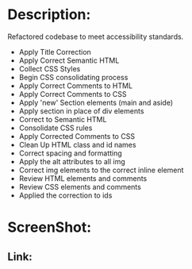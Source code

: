 # Description:
Refactored codebase to meet accessibility standards.

- Apply Title Correction
- Apply Correct Semantic HTML
- Collect CSS Styles
- Begin CSS consolidating process
- Apply Correct Comments to HTML
- Apply Correct Comments to CSS
- Apply 'new' Section elements (main and aside)
- Apply section in place of div elements
- Correct to Semantic HTML
- Consolidate CSS rules
- Apply Corrected Comments to CSS
- Clean Up HTML class and id names
- Correct spacing and formatting
- Apply the alt attributes to all img
- Correct img elements to the correct inline element
- Review HTML elements and comments
- Review CSS elements and comments
- Applied the correction to ids

# ScreenShot:


## Link:
